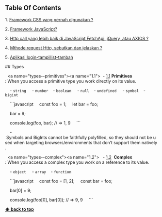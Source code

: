 ## Table Of Contents
  
 ​​1.​ [​​Framework CSS yang pernah digunakan ?](#types)

 2.​ [​Framework JavaScript?​](#references)

 ​​3.​ [​Http call yang lebih baik di JavaScript FetchApi, jQuery, atau AXIOS ?](#objects)

 ​​4.​ [​Mthode request Http, sebutkan dan jelaskan ?](#arrays) 

 ​5.​ [Aplikasi login-tampillist-tambah​​](#destructuring)


  
 ​##​ ​Types 
  
 ​  <a name="types--primitives"></a><a name="1.1"></a> 
 ​  ​-​ [​1.1​](#types--primitives) ​**Primitives**​: When you access a primitive type you work directly on its value. 
  
 ​    ​-​ ​`string` 
 ​    ​-​ ​`number` 
 ​    ​-​ ​`boolean` 
 ​    ​-​ ​`null` 
 ​    ​-​ ​`undefined` 
 ​    ​-​ ​`symbol` 
 ​    ​-​ ​`bigint` 
  
 ​    ```javascript 
 ​    ​const​ ​foo​ ​=​ ​1​; 
 ​    ​let​ bar ​=​ foo; 
  
 ​    bar ​=​ ​9​; 
  
 ​    ​console​.​log​(foo, bar); ​//​ => 1, 9 
 ​    ``` 
  
 ​    ​-​ Symbols and BigInts cannot be faithfully polyfilled, so they should not be used when targeting browsers/environments that don’t support them natively. 
  
 ​  <a name="types--complex"></a><a name="1.2"></a> 
 ​  ​-​ [​1.2​](#types--complex)  ​**Complex**​: When you access a complex type you work on a reference to its value. 
  
 ​    ​-​ ​`object` 
 ​    ​-​ ​`array` 
 ​    ​-​ ​`function` 
  
 ​    ```javascript 
 ​    ​const​ ​foo​ ​=​ [​1​, ​2​]; 
 ​    ​const​ ​bar​ ​=​ foo; 
  
 ​    bar[​0​] ​=​ ​9​; 
  
 ​    ​console​.​log​(foo[​0​], bar[​0​]); ​//​ => 9, 9 
 ​    ``` 
  
 ​**[​⬆ back to top​](#table-of-contents)** 
 
  

